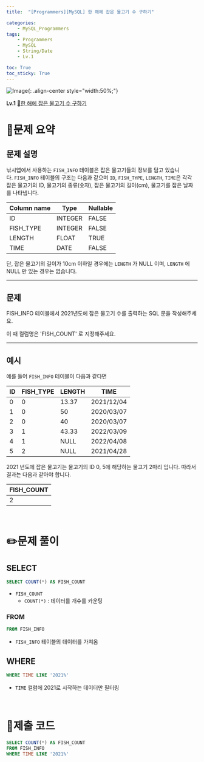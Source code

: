 ```yaml
---
title:  "[Programmers][MySQL] 한 해에 잡은 물고기 수 구하기"

categories: 
    - MySQL_Programmers
tags: 
    - Programmers
    - MySQL
    - String/Date
    - Lv.1

toc: True
toc_sticky: True
---
```

![Image](https://github.com/user-attachments/assets/61171657-416b-4bc4-a74a-f29ecd4b43b5){: .align-center style="width:50%;"}

**Lv.1**
[🔗한 해에 잡은 물고기 수 구하기](https://school.programmers.co.kr/learn/courses/30/lessons/298516)

# 📝문제 요약

## 문제 설명

낚시앱에서 사용하는 `FISH_INFO` 테이블은 잡은 물고기들의 정보를 담고 있습니다. `FISH_INFO` 테이블의 구조는 다음과 같으며 `ID`, `FISH_TYPE`, `LENGTH`, `TIME`은 각각 잡은 물고기의 ID, 물고기의 종류(숫자), 잡은 물고기의 길이(cm), 물고기를 잡은 날짜를 나타냅니다.

| Column name | Type | Nullable |
| --- | --- | --- |
| ID | INTEGER | FALSE |
| FISH_TYPE | INTEGER | FALSE |
| LENGTH | FLOAT | TRUE |
| TIME | DATE | FALSE |

단, 잡은 물고기의 길이가 10cm 이하일 경우에는 `LENGTH` 가 NULL 이며, `LENGTH` 에 NULL 만 있는 경우는 없습니다.

---

## 문제

FISH_INFO 테이블에서 2021년도에 잡은 물고기 수를 출력하는 SQL 문을 작성해주세요.

이 때 컬럼명은 'FISH_COUNT' 로 지정해주세요.

---

## 예시

예를 들어 `FISH_INFO` 테이블이 다음과 같다면

| ID | FISH_TYPE | LENGTH | TIME |
| --- | --- | --- | --- |
| 0 | 0 | 13.37 | 2021/12/04 |
| 1 | 0 | 50 | 2020/03/07 |
| 2 | 0 | 40 | 2020/03/07 |
| 3 | 1 | 43.33 | 2022/03/09 |
| 4 | 1 | NULL | 2022/04/08 |
| 5 | 2 | NULL | 2021/04/28 |

2021 년도에 잡은 물고기는 물고기의 ID 0, 5에 해당하는 물고기 2마리 입니다. 따라서 결과는 다음과 같아야 합니다.

| FISH_COUNT |
| --- |
| 2 |


<br>

# ✏️문제 풀이
## SELECT

```sql
SELECT COUNT(*) AS FISH_COUNT
```

- `FISH_COUNT`
    - `COUNT(*)` : 데이터를 개수를 카운팅

### FROM

```sql
FROM FISH_INFO
```

- `FISH_INFO` 테이블의 데이터를 가져옴

## WHERE

```sql
WHERE TIME LIKE '2021%'
```

- `TIME` 컬럼에 2021로 시작하는 데이터만 필터링

<br>

# 💯제출 코드

```sql
SELECT COUNT(*) AS FISH_COUNT
FROM FISH_INFO
WHERE TIME LIKE '2021%'
```
